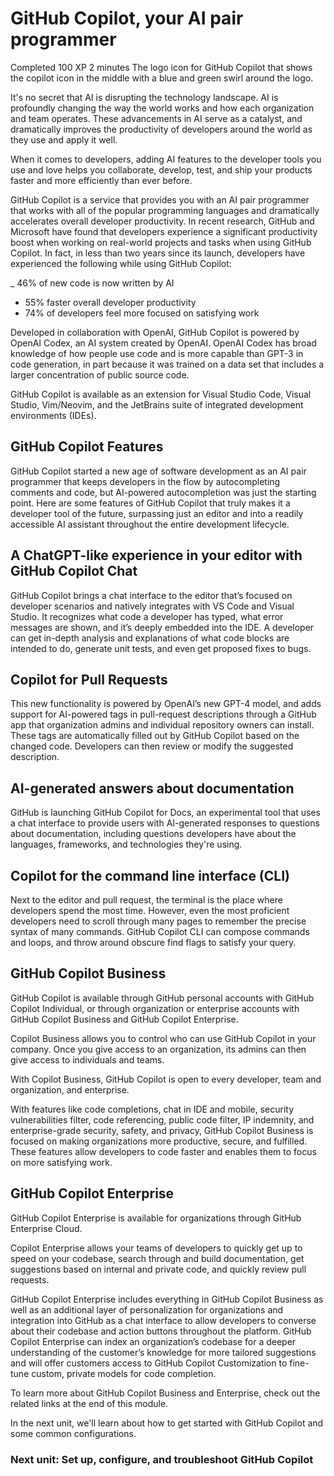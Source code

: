 # GitHub Copilot, your AI pair programmer
Completed
100 XP
2 minutes
The logo icon for GitHub Copilot that shows the copilot icon in the middle with a blue and green swirl around the logo.

It's no secret that AI is disrupting the technology landscape. AI is profoundly changing the way the world works and how each organization and team operates. These advancements in AI serve as a catalyst, and dramatically improves the productivity of developers around the world as they use and apply it well.

When it comes to developers, adding AI features to the developer tools you use and love helps you collaborate, develop, test, and ship your products faster and more efficiently than ever before.

GitHub Copilot is a service that provides you with an AI pair programmer that works with all of the popular programming languages and dramatically accelerates overall developer productivity. In recent research, GitHub and Microsoft have found that developers experience a significant productivity boost when working on real-world projects and tasks when using GitHub Copilot. In fact, in less than two years since its launch, developers have experienced the following while using GitHub Copilot:

_ 46% of new code is now written by AI
- 55% faster overall developer productivity
- 74% of developers feel more focused on satisfying work

Developed in collaboration with OpenAI, GitHub Copilot is powered by OpenAI Codex, an AI system created by OpenAI. OpenAI Codex has broad knowledge of how people use code and is more capable than GPT-3 in code generation, in part because it was trained on a data set that includes a larger concentration of public source code.

GitHub Copilot is available as an extension for Visual Studio Code, Visual Studio, Vim/Neovim, and the JetBrains suite of integrated development environments (IDEs).

## GitHub Copilot Features
GitHub Copilot started a new age of software development as an AI pair programmer that keeps developers in the flow by autocompleting comments and code, but AI-powered autocompletion was just the starting point. Here are some features of GitHub Copilot that truly makes it a developer tool of the future, surpassing just an editor and into a readily accessible AI assistant throughout the entire development lifecycle.

## A ChatGPT-like experience in your editor with GitHub Copilot Chat
GitHub Copilot brings a chat interface to the editor that’s focused on developer scenarios and natively integrates with VS Code and Visual Studio. It recognizes what code a developer has typed, what error messages are shown, and it’s deeply embedded into the IDE. A developer can get in-depth analysis and explanations of what code blocks are intended to do, generate unit tests, and even get proposed fixes to bugs.

## Copilot for Pull Requests
This new functionality is powered by OpenAI’s new GPT-4 model, and adds support for AI-powered tags in pull-request descriptions through a GitHub app that organization admins and individual repository owners can install. These tags are automatically filled out by GitHub Copilot based on the changed code. Developers can then review or modify the suggested description.

## AI-generated answers about documentation
GitHub is launching GitHub Copilot for Docs, an experimental tool that uses a chat interface to provide users with AI-generated responses to questions about documentation, including questions developers have about the languages, frameworks, and technologies they're using.

## Copilot for the command line interface (CLI)
Next to the editor and pull request, the terminal is the place where developers spend the most time. However, even the most proficient developers need to scroll through many pages to remember the precise syntax of many commands. GitHub Copilot CLI can compose commands and loops, and throw around obscure find flags to satisfy your query.

## GitHub Copilot Business
GitHub Copilot is available through GitHub personal accounts with GitHub Copilot Individual, or through organization or enterprise accounts with GitHub Copilot Business and GitHub Copilot Enterprise.

Copilot Business allows you to control who can use GitHub Copilot in your company. Once you give access to an organization, its admins can then give access to individuals and teams.

With Copilot Business, GitHub Copilot is open to every developer, team and organization, and enterprise.

With features like code completions, chat in IDE and mobile, security vulnerabilities filter, code referencing, public code filter, IP indemnity, and enterprise-grade security, safety, and privacy, GitHub Copilot Business is focused on making organizations more productive, secure, and fulfilled. These features allow developers to code faster and enables them to focus on more satisfying work.

## GitHub Copilot Enterprise
GitHub Copilot Enterprise is available for organizations through GitHub Enterprise Cloud.

Copilot Enterprise allows your teams of developers to quickly get up to speed on your codebase, search through and build documentation, get suggestions based on internal and private code, and quickly review pull requests.

GitHub Copilot Enterprise includes everything in GitHub Copilot Business as well as an additional layer of personalization for organizations and integration into GitHub as a chat interface to allow developers to converse about their codebase and action buttons throughout the platform. GitHub Copilot Enterprise can index an organization’s codebase for a deeper understanding of the customer’s knowledge for more tailored suggestions and will offer customers access to GitHub Copilot Customization to fine-tune custom, private models for code completion.

To learn more about GitHub Copilot Business and Enterprise, check out the related links at the end of this module.

In the next unit, we'll learn about how to get started with GitHub Copilot and some common configurations.

### Next unit: Set up, configure, and troubleshoot GitHub Copilot
